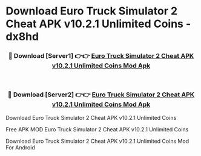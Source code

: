 # Download Euro Truck Simulator 2 Cheat APK v10.2.1 Unlimited Coins - dx8hd



<div align="center">
<h3>🔴 Download [Server1] 👉👉 <a href="https://momento.my/?title=Euro_Truck_Simulator_2_Cheat_APK_v10.2.1_Unlimited_Coins">Euro Truck Simulator 2 Cheat APK v10.2.1 Unlimited Coins Mod Apk</a></h3><br>

<h3>🔴 Download [Server2] 👉👉 <a href="https://momento.my/?title=Euro_Truck_Simulator_2_Cheat_APK_v10.2.1_Unlimited_Coins">Euro Truck Simulator 2 Cheat APK v10.2.1 Unlimited Coins Mod Apk</a></h3>
</div>



Download Euro Truck Simulator 2 Cheat APK v10.2.1 Unlimited Coins 

Free APK MOD Euro Truck Simulator 2 Cheat APK v10.2.1 Unlimited Coins 

Download Euro Truck Simulator 2 Cheat APK v10.2.1 Unlimited Coins Mod For Android
